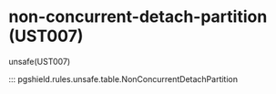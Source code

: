 # non-concurrent-detach-partition (UST007)

unsafe(UST007)

::: pgshield.rules.unsafe.table.NonConcurrentDetachPartition


